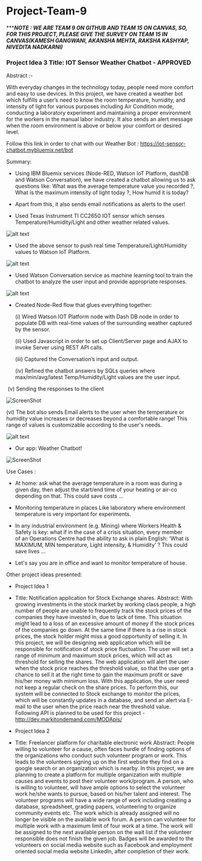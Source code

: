 # Project-Team-9
**********************NOTE : WE ARE TEAM 9 ON GITHUB AND TEAM 15 ON CANVAS, SO, FOR THIS PROJECT, PLEASE GIVE THE SURVEY ON TEAM 15 IN CANVAS(KAMESH GANGWANI, AKANSHA MEHTA, RAKSHA KASHYAP, NIVEDITA NADKARNI)*******************

### Project Idea 3 Title: IOT Sensor Weather Chatbot - APPROVED

Abstract :-

With everyday changes in the technology today, people need more comfort and easy to use devices. In this project, we have created a weather bot which fulfills a user’s need to know the room temperature, humidity, and intensity of light for
various purposes including Air Condition mode, conducting a laboratory experiment and maintaining a proper environment
for the workers in the manual labor industry. It also sends an alert message when the room environment is above or below your
comfort or desired level. 

Follow this link in order to chat with our Weather Bot : https://iot-sensor-chatbot.mybluemix.net/bot

Summary:

- Using IBM Bluemix services (Node-RED, Watson IoT Platform, dashDB and Watson Conversation), we have created a chatbot allowing us to ask questions like: What was the average temperature value you recorded ?, What is the maximum intensity of light today ?, How humid it is today? 

- Apart from this, it also sends email notifications as alerts to the user!

- Used Texas Instrument TI CC2650 IOT sensor which senses Temperature/Humidity/Light and other weather related values.

![alt text](https://raw.github.com/SJSU272LabS17/Project-Team-9/master/Sensor.jpg)

- Used the above sensor to push real time Temperature/Light/Humidity values to Watson IoT Platform.

![alt text](https://raw.github.com/SJSU272LabS17/Project-Team-9/master/IoT.png)

- Used Watson Conversation service as machine learning tool to train the chatbot to analyze the user input and provide appropriate responses.
  
![alt text](https://raw.github.com/SJSU272LabS17/Project-Team-9/master/Watson_Dialog.png)

- Created Node-Red flow that glues everything together:
  
  (i) Wired Watson IOT Platform node with Dash DB node in order to populate DB with real-time values of the surrounding weather captured by the sensor.
  
  (ii) Used Javascript in order to set up Client/Server page and AJAX to invoke Server using REST API calls.
  
  (iii) Captured the Conversation’s input and output.
  
  (iv) Refined the chatbot answers by SQLs queries where max/min/avg/latest Temp/Humidity/Light values are the user input.
  
  (v) Sending the responses to the client

  ![ScreenShot](https://raw.github.com/SJSU272LabS17/Project-Team-9/master/node-red.png)

  (vi) The bot also sends Email alerts to the user when the temperature or humidity value increases or decreases beyond a comfortable range! This range of values is customizable according to the user's needs.

 ![alt text](https://raw.github.com/SJSU272LabS17/Project-Team-9/master/Alert.png)

- Our app: Weather Chatbot! 

 ![ScreenShot](https://raw.github.com/SJSU272LabS17/Project-Team-9/master/chatbot.png)


Use Cases :

- At home: ask what the average temperature in a room was during a given day, then adjust the start/end time of your heating or air-co depending on that. This could save costs …

- Monitoring temperature in places Like laboratory where environment temperature is very important for experiments.

- In any industrial environment (e.g. Mining) where Workers Health & Safety is key: what if in the case of a crisis situation, every member of an Operations Centre had the ability to ask in plain English: ‘What is MAXIMUM, MIN temperature, Light intensity, & Humidity’ ? This could save lives … 

- Let's say you are in office and want to monitor temperature of house.


Other project ideas presented:

- Project Idea 1
- Title: Notification application for Stock Exchange shares. 
Abstract: With growing investments in the stock market by working class people, a high number of people are unable to frequently track the stock prices of the companies they have invested in, due to lack of time. This situation might lead to a loss of an excessive amount of money if the stock prices of the companies go down. At the same time if there is a rise in stock prices, the stock holder might miss a good opportunity of selling it. In this project, we will be designing web application which will be responsible for notification of stock price fluctuation. The user will set a range of minimum and maximum stock prices, which will act as threshold for selling the shares. The web application will alert the user when the stock price reaches the threshold value, so that the user get a chance to sell it at the right time to gain the maximum profit or save his/her money with minimum loss. With this application, the user need not keep a regular check on the share prices. To perform this, our system will be connected to Stock exchange to monitor the prices, which will be constantly updates in a database, and send an alert via E-mail to the user when the price reach near the threshold value.
Following API is planned to be used for this project - http://dev.markitondemand.com/MODApis/

- Project Idea 2
- Title: Freelancer platform for charitable electronic work
Abstract: People willing to volunteer for a cause, often faces hurdle of finding options of the organizations who conduct such volunteer program or work. This leads to the volunteers signing up on the first website they find on a google search or an organization which is nearby. In this project, we are planning to create a platform for multiple organization with multiple causes and events to post their volunteer work/program. A person, who is willing to volunteer, will have ample options to select the volunteer work he/she wants to pursue, based on his/her talent and interest. The volunteer programs will have a wide range of work including creating a database, spreadsheet, grading papers, volunteering to organize community events etc. The work which is already assigned will no longer be visible on the available work forum. A person can volunteer for multiple work with a maximum limit of four work at a time. The work will be assigned to the next available person on the wait list if the volunteer responsible does not finish the given job. Badges will be awarded to the volunteers on social media website such as Facebook and employment oriented social media website LinkedIn, after completion of their work. 
